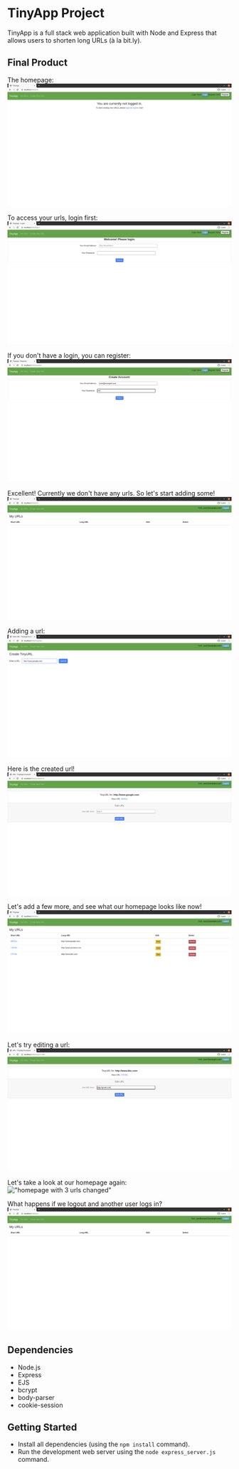 # TinyApp Project

TinyApp is a full stack web application built with Node and Express that allows users to shorten long URLs (à la bit.ly).

## Final Product

The homepage:
!["The homepage"](https://github.com/denniswong0106/tinyapp/blob/master/docs/homepage-no-login.png)

To access your urls, login first:
!["Login page"](https://github.com/denniswong0106/tinyapp/blob/master/docs/login.png)

If you don't have a login, you can register:
!["register page"](https://github.com/denniswong0106/tinyapp/blob/master/docs/create-account.png)

Excellent! Currently we don't have any urls. So let's start adding some!
!["homepage no urls"](https://github.com/denniswong0106/tinyapp/blob/master/docs/homepage-firstuser-nourls.png)

Adding a url:
!["create url"](https://github.com/denniswong0106/tinyapp/blob/master/docs/create-new-url.png)

Here is the created url!
!["created url"](https://github.com/denniswong0106/tinyapp/blob/master/docs/created-url.png)

Let's add a few more, and see what our homepage looks like now!
!["homepage with 3 urls"](https://github.com/denniswong0106/tinyapp/blob/master/docs/homepage-3url-bbc.png)

Let's try editing a url:
!["edit url"](https://github.com/denniswong0106/tinyapp/blob/master/docs/edit-url.png)

Let's take a look at our homepage again:
!["homepage with 3 urls changed"](#https://github.com/denniswong0106/tinyapp/blob/master/docs/homepage-3urls-gmail.png)

What happens if we logout and another user logs in?
!["homepage another user"](https://github.com/denniswong0106/tinyapp/blob/master/docs/homepage-anotheruser.png)


## Dependencies

- Node.js
- Express
- EJS
- bcrypt
- body-parser
- cookie-session

## Getting Started

- Install all dependencies (using the `npm install` command).
- Run the development web server using the `node express_server.js` command.